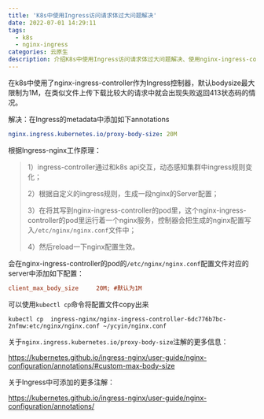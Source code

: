 ```yaml
---
title: 'K8s中使用Ingress访问请求体过大问题解决'
date: 2022-07-01 14:29:11
tags:
  - k8s
  - nginx-ingress
categories: 云原生
description: 介绍K8s中使用Ingress访问请求体过大问题解决、使用nginx-ingress-controller
---
```


在k8s中使用了nginx-ingress-controller作为Ingress控制器，默认bodysize最大限制为1M，在类似文件上传下载比较大的请求中就会出现失败返回413状态码的情况。

解决：在Ingress的metadata中添加如下annotations

```yaml
nginx.ingress.kubernetes.io/proxy-body-size: 20M
```

根据Ingress-nginx工作原理：

> 1）ingress-controller通过和k8s api交互，动态感知集群中ingress规则变化；
>
> 2）根据自定义的ingress规则，生成一段nginx的Server配置；
>
> 3）在将其写到nginx-ingress-controller的pod里，这个nginx-ingress-controller的pod里运行着一个nginx服务，控制器会把生成的nginx配置写入`/etc/nginx/nginx.conf`文件中；
>
> 4）然后reload一下nginx配置生效。

会在nginx-ingress-controller的pod的`/etc/nginx/nginx.conf`配置文件对应的server中添加如下配置：

```ini
client_max_body_size     20M; #默认为1M
```

可以使用`kubectl cp`命令将配置文件copy出来

```shell
kubectl cp  ingress-nginx/nginx-ingress-controller-6dc776b7bc-2nfmw:etc/nginx/nginx.conf ~/ycyin/nginx.conf
```

关于`nginx.ingress.kubernetes.io/proxy-body-size`注解的更多信息：

<https://kubernetes.github.io/ingress-nginx/user-guide/nginx-configuration/annotations/#custom-max-body-size>

关于Ingress中可添加的更多注解：

<https://kubernetes.github.io/ingress-nginx/user-guide/nginx-configuration/annotations/>